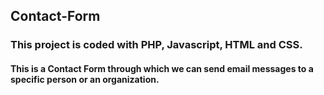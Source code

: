 ## Contact-Form

### This project is coded with PHP, Javascript, HTML and CSS. 
#### This is a Contact Form through which we can send email messages to a specific person or an organization.
